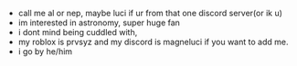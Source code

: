 - call me al or nep, maybe luci if ur from that one discord server(or ik u)
- im interested in astronomy, super huge fan
- i dont mind being cuddled with,
- my roblox is prvsyz and my discord is magneluci if you want to add me.
- i go by he/him

<!---
magnelucifer/magnelucifer is a ✨ special ✨ repository because its `README.md` (this file) appears on your GitHub profile.
You can click the Preview link to take a look at your changes.
--->
